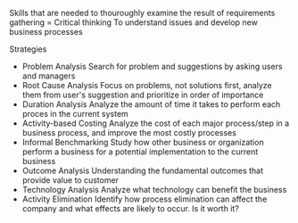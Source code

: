 Skills that are needed to thouroughly examine the result of requirements gathering = Critical thinking
To understand issues and develop new business processes

Strategies
- Problem Analysis
  Search for problem and suggestions by asking users and managers
- Root Cause Analysis
  Focus on problems, not solutions first, analyze them from user's suggestion and prioritize in order of importance
- Duration Analysis
  Analyze the amount of time it takes to perform each proces in the current system
- Activity-based Costing
  Analyze the cost of each major process/step in a business process, and improve the most costly processes
- Informal Benchmarking
  Study how other business or organization perform a business for a potential implementation to the current business
- Outcome Analysis
  Understanding the fundamental outcomes that provide value to customer
- Technology Analysis
  Analyze what technology can benefit the business
- Activity Elimination
  Identify how process elimination can affect the company and what effects are likely to occur. Is it worth it?


